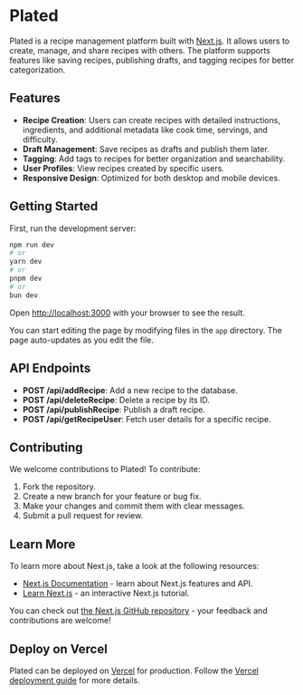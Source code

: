 # Plated

Plated is a recipe management platform built with [Next.js](https://nextjs.org). It allows users to create, manage, and share recipes with others. The platform supports features like saving recipes, publishing drafts, and tagging recipes for better categorization.

## Features

- **Recipe Creation**: Users can create recipes with detailed instructions, ingredients, and additional metadata like cook time, servings, and difficulty.
- **Draft Management**: Save recipes as drafts and publish them later.
- **Tagging**: Add tags to recipes for better organization and searchability.
- **User Profiles**: View recipes created by specific users.
- **Responsive Design**: Optimized for both desktop and mobile devices.

## Getting Started

First, run the development server:

```bash
npm run dev
# or
yarn dev
# or
pnpm dev
# or
bun dev
```

Open [http://localhost:3000](http://localhost:3000) with your browser to see the result.

You can start editing the page by modifying files in the `app` directory. The page auto-updates as you edit the file.

## API Endpoints

- **POST /api/addRecipe**: Add a new recipe to the database.
- **POST /api/deleteRecipe**: Delete a recipe by its ID.
- **POST /api/publishRecipe**: Publish a draft recipe.
- **POST /api/getRecipeUser**: Fetch user details for a specific recipe.

## Contributing

We welcome contributions to Plated! To contribute:

1. Fork the repository.
2. Create a new branch for your feature or bug fix.
3. Make your changes and commit them with clear messages.
4. Submit a pull request for review.

## Learn More

To learn more about Next.js, take a look at the following resources:

- [Next.js Documentation](https://nextjs.org/docs) - learn about Next.js features and API.
- [Learn Next.js](https://nextjs.org/learn) - an interactive Next.js tutorial.

You can check out [the Next.js GitHub repository](https://github.com/vercel/next.js) - your feedback and contributions are welcome!

## Deploy on Vercel

Plated can be deployed on [Vercel](https://vercel.com) for production. Follow the [Vercel deployment guide](https://nextjs.org/docs/deployment) for more details.
